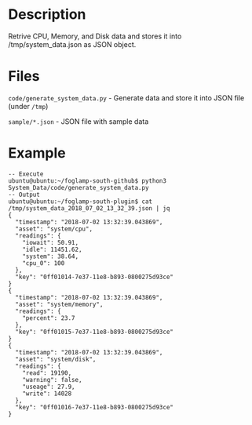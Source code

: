 # Description
Retrive CPU, Memory, and Disk data and stores it into /tmp/system_data.json as JSON object. 

# Files 
`code/generate_system_data.py` - Generate data and store it into JSON file (under `/tmp`)

`sample/*.json` - JSON file with sample data 

# Example 
```
-- Execute 
ubuntu@ubuntu:~/foglamp-south-github$ python3 System_Data/code/generate_system_data.py
-- Output 
ubuntu@ubuntu:~/foglamp-south-plugin$ cat /tmp/system_data_2018_07_02_13_32_39.json | jq 
{
  "timestamp": "2018-07-02 13:32:39.043869",
  "asset": "system/cpu",
  "readings": {
    "iowait": 50.91,
    "idle": 11451.62,
    "system": 38.64,
    "cpu_0": 100
  },
  "key": "0ff01014-7e37-11e8-b893-0800275d93ce"
}
{
  "timestamp": "2018-07-02 13:32:39.043869",
  "asset": "system/memory",
  "readings": {
    "percent": 23.7
  },
  "key": "0ff01015-7e37-11e8-b893-0800275d93ce"
}
{
  "timestamp": "2018-07-02 13:32:39.043869",
  "asset": "system/disk",
  "readings": {
    "read": 19190,
    "warning": false,
    "useage": 27.9,
    "write": 14028
  },
  "key": "0ff01016-7e37-11e8-b893-0800275d93ce"
}
```
